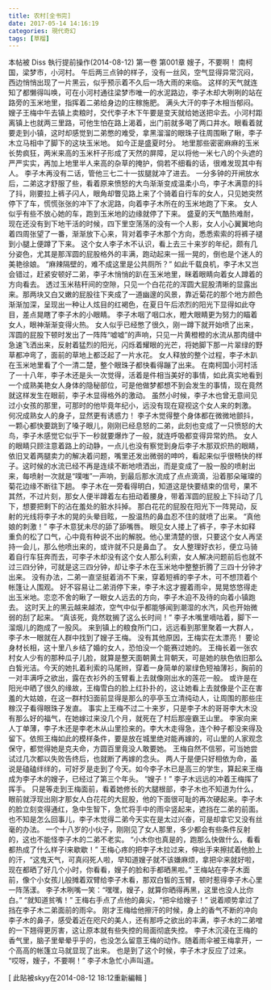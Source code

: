 ```yaml
---
title: 农村[全书完]
date: 2017-05-14 14:16:19
categories: 現代奇幻
tags: [草榴]
---
```

本帖被 Diss 執行提前操作(2014-08-12)
第一卷   第001章 嫂子，不要啊！
南柯国，梁梦市，小河村。
午后两三点钟的样子，没有一丝风，空气显得异常沉闷，西边悄悄出现了一片黑云，似乎预示着不久后一场大雨的来临。
这样的天气就连知了都懒得叫唤，可在小河村通往梁梦市唯一的水泥路边，李子木却大咧咧的站在路旁的玉米地里，指挥着二弟给身边的庄稼施肥。
满头大汗的李子木相当郁闷。
嫂子王梅中午去镇上卖粮时，交代李子木下午要是变天就给她送把伞去。小河村距离镇上也就两三里路，可他生怕在路上渴着，出门前就多喝了两口井水。眼看着就要走到小镇，这时却感觉到二弟憋的难受，拿黑溜溜的眼珠子往周围瞅了瞅，李子木立马相中了脚下的这块玉米地。
如今正是盛夏时分。
地里那些密密麻麻的玉米长势疯狂，两米来高的玉米杆子形成了天然的屏障，足以将他一米七八的个头遮的严严实实，再加上地里半人来高的杂草的掩护，倘若不细看的话，很难发现其中有人。
李子木再没有二话，管他三七二十一拔腿就冲了进去。
一分多钟的开闸放水后，二弟这才舒服了些，看着原来愤怒的大鸟渐渐变成温柔小鸟，李子木满意的抖了抖，刚要拉上裤子闪人，眼角却瞥见路上来了个骑着自行车的女人，只见她突然停下了车，慌慌张张的冲下了水泥路，向着李子木所在的玉米地跑了下来。
女人似乎有些不放心她的车，跑到玉米地的边缘就停了下来。
盛夏的天气酷热难耐，现在还没有到下地干活的时候，四下里空荡荡的没有一个人影，女人小心翼翼地向着四周张望了一番，渐渐放下心来，背对着李子木那个方向，悉悉索索的将裤子褪到小腿上便蹲了下来。
这个女人李子木不认识，看上去三十来岁的年纪，颇有几分姿色，尤其是那浑圆的屁股格外的丰满，跑动起来一摇一晃的，倒也是个迷人的美艳徐娘。
“麻辣隔壁的，难不成这里是公共厕所？”
如此千载良机，李子木又岂会错过，赶紧安顿好二弟，李子木悄悄的趴在玉米地里，眯着眼睛向着女人蹲着的方向看去。
透过玉米秸秆间的空隙，只见一个白花花的浑圆大屁股清晰的显露出来。那两块又白又嫩的屁股往下夹成了一道幽邃的风景，靠近菊花的那个地方颜色渐渐加深，呈现出一种让人炫目的红褐色，在夏日午后浓烈的阳光下显得如此夺目，差点晃瞎了李子木的小眼睛。
李子木咽了咽口水，瞪大眼睛更为努力的瞄着女人，眼神渐渐变得火热。
女人似乎已经憋了很久，刚一蹲下就开始喷了出来，浑圆的屁股下顿时发出了一阵阵“嘘嘘”的声响，只见一片黄橙橙的水流从那肉缝中急速飞洒出来，反射着猛烈的阳光，闪烁着耀眼的光芒，将她脚下那一片翠绿的野草都冲弯了，面前的草地上都泛起了一片水花。
女人释放的整个过程，李子木趴在玉米地里看了个一清二楚，整个眼珠子都快看得蹦了出来。
在南柯国小河村活了一十八年，李子木还是头一次觉得，活着是件相当美好的事情，如此真实地看到一个成熟美艳女人身体的隐秘部位，可是他做梦都想不到会发生的事情，现在竟然就这样发生在眼前，李子木显得格外的激动。
虽然小时候，李子木也曾无意间见过小女孩的那里，可那时的他毕竟年纪小，远没有现在窥视这个女人来的刺激。
何况成熟女人的身子，显然更有诱惑力！
李子木觉得整个身体都在微微地颤抖，一颗心都快要跳到了嗓子眼儿，刚刚已经息怒的二弟，此刻也变成了一只愤怒的大鸟，李子木感觉它似乎下一秒就要爆炸了一般，就连呼吸都变得异常妁热。
女人的眼睛只顾注意着路上的动静，一点儿也没有察觉到身后李子木那双炽热的眼睛，依旧叉着两腿卖力的解决着问题，嘴里还发出微弱的呻吟，看起来似乎很畅快的样子。这时候的水流已经不再是连续不断地喷洒出，而是变成了一股一股的喷射出来，每喷射一次就是“噗嗤”一声响，到最后那水流成了点点滴滴，沿着那朵璀璨的菊花边缘不断往下趟。
李子木在一旁看得明白，知道这是快要结束的信号，果不其然，不过片刻，那女人便半蹲着左右扭动着腰身，带着浑圆的屁股上下抖动了几下，想要把剩下的沾在羞处的脏水抖掉。
那白花花的屁股在阳光下一阵晃动，反射的光线将李子木的晃的头晕目眩，一股温热的鼻血忍不住的就喷了出来。
“真他娘的刺激！”
李子木意犹未尽的舔了舔嘴唇。
眼见女人搂上了裤子，李子木如释重负的松了口气，心中竟有种说不出的解脱。他心里清楚的很，只要这个女人再坚持一会儿，那么他喷出来的，或许就不只是鼻血了。
女人整理好衣衫，便立马骑着自行车狂奔而去，可李子木却没有这个女人那么利索，女人解决问题前后也就不过三四分钟，可就是这三四分钟，却让李子木在玉米地中整整折腾了三四十分钟才出来。
没有办法，二弟一直坚挺着消不下来，穿着短裤的李子木，可不想顶着个帐篷让人围观。
好不容易让二弟消停下来，李子木这才握着雨伞，晃晃悠悠得走出玉米地。恋恋不舍的瞅了一眼女人远去的方向，李子木迫不及待的向着小镇跑去。
这时天上的黑云越来越浓，空气中似乎都能够闻到潮湿的水汽，风也开始微弱的刮了起来。
“真该死，竟然耽搁了这么长时间！”
李子木嘴里嘀咕着，脚下一溜烟儿的跑成了一股风。
来到镇上的粮食所门口，远远看到那里聚着一大群人，李子木一眼就在人群中找到了嫂子王梅。
没有其他原因，王梅实在太漂亮！
要论身材长相，这十里八乡结了婚的女人，恐怕没一个能赛过她的。
王梅长着一张农村女人少有的那种瓜子儿脸，就算是整天面朝黄土背朝天，可是她的肤色依旧那么白皙光洁。今天的她扎着利索的马尾辫，穿着一身简单的翠绿色短袖薄衫，胸前的一对丰满呼之欲出，露在衣衫外的玉臂看上去就像刚出水的莲花一般。
或许是在阳光中晒了很久的缘故，王梅雪白的脸上红扑扑的，这让她看上去就像是个正在害羞的大姑娘，在这一群村妇面前显得是那么的亭亭玉立清纯动人，让周围的那些庄稼汉子看得眼珠子发直。
事实上王梅不过二十来岁，只是李子木的哥哥李大木没有那么好的福气，在她嫁过来没几个月，就死在了村后那座霸王山里。
李家向来人丁单薄，李子木还是李老木从山里捡来的。李大木走得急，连个种子都没来得及留下。依照王梅如此的模样条件，要是放在城里绝对能再嫁的，可山里的人家观念保守，都觉得她是克夫命，方圆百里竟没人敢要她。
王梅自然不信邪，可当她尝试过几次都以失败告终后，也就断了再嫁的念头。
两人于是便只好相依为命，虽说是磕磕绊绊的，可好歹是走到了今天。如今李子木已是高三的学生，算起来王梅成为李子木的嫂子，已经过了第三个年头。
“嫂子！”
李子木远远的冲着王梅挥了挥手。
只是等走到王梅面前，看着她修长的大腿根部，李子木也不知道为什么，眼前就浮现出刚才那女人白花花的大屁股，他的下面很可耻的再次硬起来。李子木的脸立刻变得通红，急中生智下，急忙将手中的雨伞竖起来，遮挡在二弟的前面。
也不知是怎么回事儿，李子木觉得二弟今天实在是太过兴奋，可是却拿它又没有丝毫的办法。
一个十八岁的小伙子，刚刚见了女人那里，多少都会有些条件反射的，这也不能怪李子木的二弟不老实。
“小木你也真是的，跑那么快做什么，看看都热成了什么样子l来歇歇！”
王梅心疼的把李子木拉过来，伸出手来擦拭着他脸上的汗，“这鬼天气，可真闷死人啦，早知道嫂子就不该嫌麻烦，拿把伞来就好啦，现在都晒了好几个小时，你看看，嫂子的脸和手都晒黑啦。”
王梅站在李子木面前，像个小女孩儿般摊着双臂给李子木看，那双白皙的玉臂，顿时惹得李子木心里一阵荡漾。
李子木咧嘴一笑：“嘿嘿，嫂子，就算你晒得再黑，这里也没人比你白。”
“就知道贫嘴！”
王梅右手点了点他的鼻尖，“把伞给嫂子！”
说着顺势拿过了挡在李子木二弟面前的雨伞。
刚才王梅给他擦汗的时候，身上的香气不断的冲向李子木的鼻子，感受着近在咫尺的美人，还有那呼之欲出的丰满，李子木的二弟噌的一下翘得更厉害，这让原本就有些失控的局面彻底失控。
李子木沉浸在王梅的香气里，脑子里晕晕乎乎的，也没怎么留意王梅的动作。随着雨伞被王梅拿开，一个高高的帐篷立马就显现了出来。
也是到了这个时候，李子木才反应了过来。
“哎呀，嫂子，不要啊！”
李子木急忙小声叫道。


[ 此貼被skyy在2014-08-12 18:12重新編輯 ]